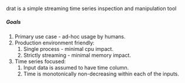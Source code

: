 drat is a simple streaming time series inspection and manipulation tool

##### Goals
1. Primary use case - ad-hoc usage by humans.
2. Production environment friendly:
    1. Single process - minimal cpu impact.
    2. Strictly streaming - minimal memory impact.
3. Time series focused:
    1. Input data is assumed to have time column.
    2. Time is monotonically non-decreasing within each of the inputs.

